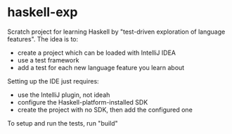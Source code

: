 haskell-exp
===========

Scratch project for learning Haskell by "test-driven
exploration of language features". The idea is to:

- create a project which can be loaded with IntelliJ IDEA
- use a test framework
- add a test for each new language feature you learn about

Setting up the IDE just requires:

- use the IntelliJ plugin, not ideah
- configure the Haskell-platform-installed SDK
- create the project with no SDK, then add the configured one

To setup and run the tests, run "build"


